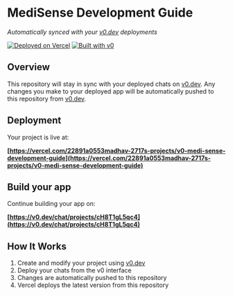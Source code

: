 # MediSense Development Guide

*Automatically synced with your [v0.dev](https://v0.dev) deployments*

[![Deployed on Vercel](https://img.shields.io/badge/Deployed%20on-Vercel-black?style=for-the-badge&logo=vercel)](https://vercel.com/22891a0553madhav-2717s-projects/v0-medi-sense-development-guide)
[![Built with v0](https://img.shields.io/badge/Built%20with-v0.dev-black?style=for-the-badge)](https://v0.dev/chat/projects/cH8T1gL5qc4)

## Overview

This repository will stay in sync with your deployed chats on [v0.dev](https://v0.dev).
Any changes you make to your deployed app will be automatically pushed to this repository from [v0.dev](https://v0.dev).

## Deployment

Your project is live at:

**[https://vercel.com/22891a0553madhav-2717s-projects/v0-medi-sense-development-guide](https://vercel.com/22891a0553madhav-2717s-projects/v0-medi-sense-development-guide)**

## Build your app

Continue building your app on:

**[https://v0.dev/chat/projects/cH8T1gL5qc4](https://v0.dev/chat/projects/cH8T1gL5qc4)**

## How It Works

1. Create and modify your project using [v0.dev](https://v0.dev)
2. Deploy your chats from the v0 interface
3. Changes are automatically pushed to this repository
4. Vercel deploys the latest version from this repository
